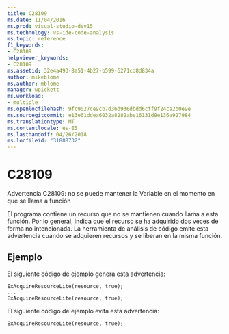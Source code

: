 ```yaml
---
title: C28109
ms.date: 11/04/2016
ms.prod: visual-studio-dev15
ms.technology: vs-ide-code-analysis
ms.topic: reference
f1_keywords:
- C28109
helpviewer_keywords:
- C28109
ms.assetid: 32e4a493-8a51-4b27-b599-6271cd8d834a
author: mikeblome
ms.author: mblome
manager: wpickett
ms.workload:
- multiple
ms.openlocfilehash: 9fc9027ce9cb7d36d936dbdd6cff9f24ca2b0e9e
ms.sourcegitcommit: e13e61ddea6032a8282abe16131d9e136a927984
ms.translationtype: MT
ms.contentlocale: es-ES
ms.lasthandoff: 04/26/2018
ms.locfileid: "31888732"
---
```

# <a name="c28109"></a>C28109
Advertencia C28109: no se puede mantener la Variable en el momento en que se llama a función

 El programa contiene un recurso que no se mantienen cuando llama a esta función. Por lo general, indica que el recurso se ha adquirido dos veces de forma no intencionada. La herramienta de análisis de código emite esta advertencia cuando se adquieren recursos y se liberan en la misma función.

## <a name="example"></a>Ejemplo
 El siguiente código de ejemplo genera esta advertencia:

```
ExAcquireResourceLite(resource, true);
...
ExAcquireResourceLite(resource, true);
```

 El siguiente código de ejemplo evita esta advertencia:

```
ExAcquireResourceLite(resource, true);
```
